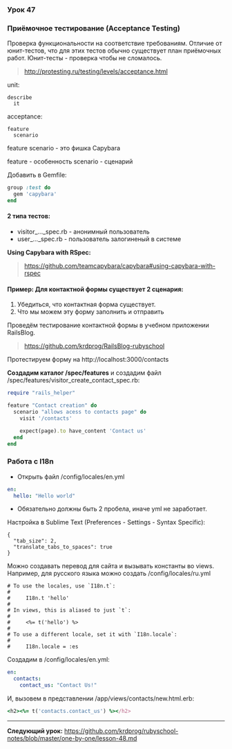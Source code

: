 ### Урок 47

### Приёмочное тестирование (Acceptance Testing)

Проверка функциональности на соответствие требованиям. Отличие от юнит-тестов, что для этих тестов обычно существует план приёмочных работ. Юнит-тесты - проверка чтобы не сломалось.

> http://protesting.ru/testing/levels/acceptance.html

unit:
```text
describe
  it
```

acceptance:
```text
feature
  scenario
```

feature scenario - это фишка Capybara

feature - особенность
scenario - сценарий

Добавить в Gemfile:

```ruby
group :test do
  gem 'capybara'
end
```

#### 2 типа тестов:

- visitor_..._spec.rb - анонимный пользователь
- user_..._spec.rb - пользователь залогиненый в системе

**Using Capybara with RSpec:**
> https://github.com/teamcapybara/capybara#using-capybara-with-rspec

#### Пример: Для контактной формы существует 2 сценария:

1. Убедиться, что контактная форма существует.
2. Что мы можем эту форму заполнить и отправить

Проведём тестирование контактной формы в учебном приложении RailsBlog.

> https://github.com/krdprog/RailsBlog-rubyschool

Протестируем форму на http://localhost:3000/contacts

**Создадим каталог /spec/features** и создадим файл /spec/features/visitor_create_contact_spec.rb:

```ruby
require "rails_helper"

feature "Contact creation" do
  scenario "allows acess to contacts page" do
    visit '/contacts'

    expect(page).to have_content 'Contact us'
  end
end
```

### Работа с I18n

- Открыть файл /config/locales/en.yml

```yml
en:
  hello: "Hello world"
```

- Обязательно должны быть 2 пробела, иначе yml не заработает.

Настройка в Sublime Text (Preferences - Settings - Syntax Specific):

```text
{
  "tab_size": 2,
  "translate_tabs_to_spaces": true
}
```

Можно создавать перевод для сайта и вызывать константы во views. Например, для русского языка можно создать /config/locales/ru.yml

```text
# To use the locales, use `I18n.t`:
#
#     I18n.t 'hello'
#
# In views, this is aliased to just `t`:
#
#     <%= t('hello') %>
#
# To use a different locale, set it with `I18n.locale`:
#
#     I18n.locale = :es
```

Создадим в /config/locales/en.yml:

```yml
en:
  contacts:
    contact_us: "Contact Us!"
```

И, вызовем в представлении /app/views/contacts/new.html.erb:

```ruby
<h2><%= t('contacts.contact_us') %></h2>
```



---
**Следующий урок:**  https://github.com/krdprog/rubyschool-notes/blob/master/one-by-one/lesson-48.md
